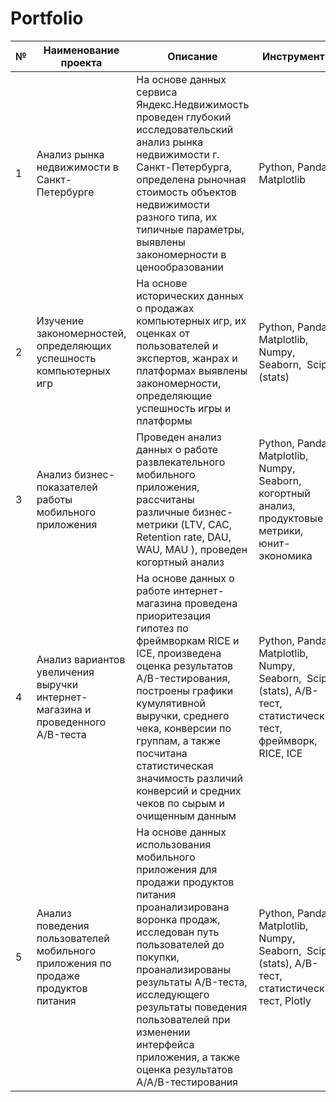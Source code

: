 # Portfolio
| №   | Наименование проекта | Описание | Инструменты |
| --- | --- | --- | --- |
| 1   | Анализ рынка недвижимости в Санкт-Петербурге | На основе данных сервиса Яндекс.Недвижимость проведен глубокий исследовательский анализ рынка недвижимости г. Санкт-Петербурга, определена рыночная стоимость объектов недвижимости разного типа, их типичные параметры, выявлены закономерности в ценообразовании | Python, Pandas, Matplotlib |
| 2   | Изучение закономерностей, определяющих успешность компьютерных игр | На основе исторических данных о продажах компьютерных игр, их оценках от пользователей и экспертов, жанрах и платформах выявлены закономерности, определяющие успешность игры и платформы | Python, Pandas, Matplotlib, Numpy, Seaborn,  Scipy (stats) |
| 3   | Анализ бизнес-показателей работы мобильного приложения | Проведен анализ данных о работе развлекательного мобильного приложения, рассчитаны различные бизнес-метрики (LTV, CAC, Retention rate, DAU, WAU, MAU ), проведен когортный анализ | Python, Pandas, Matplotlib, Numpy, Seaborn, когортный анализ, продуктовые метрики, юнит-экономика |
| 4   | Анализ вариантов увеличения выручки интернет-магазина и проведенного A/B-теста | На основе данных о работе интернет-магазина проведена приоритезация гипотез по фреймворкам RICE и ICE, произведена оценка результатов A/B-тестирования, построены графики кумулятивной выручки, среднего чека, конверсии по группам, а также посчитана статистическая значимость различий конверсий и средних чеков по сырым и очищенным данным | Python, Pandas, Matplotlib, Numpy, Seaborn,  Scipy (stats), A/B-тест, статистический тест, фреймворк, RICE, ICE |
| 5   | Анализ поведения пользователей мобильного приложения по продаже продуктов питания | На основе данных использования мобильного приложения для продажи продуктов питания проанализирована воронка продаж, исследован путь пользователей до покупки, проанализированы результаты A/B-теста, исследующего результаты поведения пользователей при изменении интерфейса приложения, а также оценка результатов A/A/B-тестирования | Python, Pandas, Matplotlib, Numpy, Seaborn,  Scipy (stats), A/B-тест, статистический тест, Plotly |
